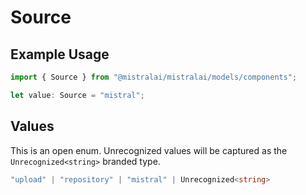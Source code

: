 # Source

## Example Usage

```typescript
import { Source } from "@mistralai/mistralai/models/components";

let value: Source = "mistral";
```

## Values

This is an open enum. Unrecognized values will be captured as the `Unrecognized<string>` branded type.

```typescript
"upload" | "repository" | "mistral" | Unrecognized<string>
```